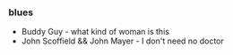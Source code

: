 ### blues
- Buddy Guy - what kind of woman is this
- John Scoffield && John Mayer - I don't need no doctor